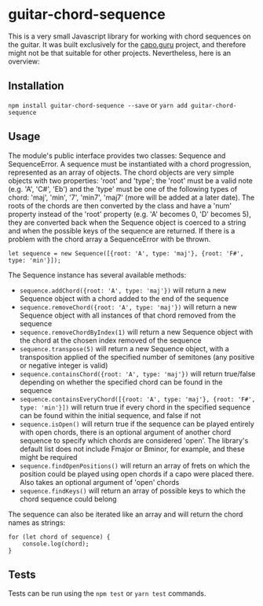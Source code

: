 # guitar-chord-sequence

This is a very small Javascript library for working with chord sequences on the guitar. It was built exclusively for the [capo.guru](http://capo.guru) project, and therefore might not be that suitable for other projects. Nevertheless, here is an overview:

## Installation

`npm install guitar-chord-sequence --save` or `yarn add guitar-chord-sequence`


## Usage

The module's public interface provides two classes: Sequence and SequenceError. A sequence must be instantiated with a chord progression, represented as an array of objects. The chord objects are very simple objects with two properties: 'root' and 'type'; the 'root' must be a valid note (e.g. 'A', 'C#', 'Eb') and the 'type' must be one of the following types of chord: 'maj', 'min', '7', 'min7', 'maj7' (more will be added at a later date). The roots of the chords are then converted by the class and have a 'num' property instead of the 'root' property (e.g. 'A' becomes 0, 'D' becomes 5), they are converted back when the Sequence object is coerced to a string and when the possible keys of the sequence are returned. If there is a problem with the chord array a SequenceError with be thrown. 

```let sequence = new Sequence([{root: 'A', type: 'maj'}, {root: 'F#', type: 'min'}]);```

The Sequence instance has several available methods:

* `sequence.addChord({root: 'A', type: 'maj'})` will return a new Sequence object with a chord added to the end of the sequence
* `sequence.removeChord({root: 'A', type: 'maj'})` will return a new Sequence object with all instances of that chord removed from the sequence
* `sequence.removeChordByIndex(1)` will return a new Sequence object with the chord at the chosen index removed of the sequence
* `sequence.transpose(5)` will return a new Sequence object, with a transposition applied of the specified number of semitones (any positive or negative integer is valid)
* `sequence.containsChord({root: 'A', type: 'maj'})` will return true/false depending on whether the specified chord can be found in the sequence
* `sequence.containsEveryChord([{root: 'A', type: 'maj'}, {root: 'F#', type: 'min'}])` will return true if every chord in the specified sequence can be found within the initial sequence, and false if not
* `sequence.isOpen()` will return true if the sequence can be played entirely with open chords, there is an optional argument of another chord sequence to specify which chords are considered 'open'. The library's default list does not include Fmajor or Bminor, for example, and these might be required
* `sequence.findOpenPositions()` will return an array of frets on which the position could be played using open chords if a capo were placed there. Also takes an optional argument of 'open' chords
* `sequence.findKeys()` will return an array of possible keys to which the chord sequence could belong

The sequence can also be iterated like an array and will return the chord names as strings:

```
for (let chord of sequence) {
    console.log(chord);
}
```

## Tests

Tests can be run using the `npm test` or `yarn test` commands. 
